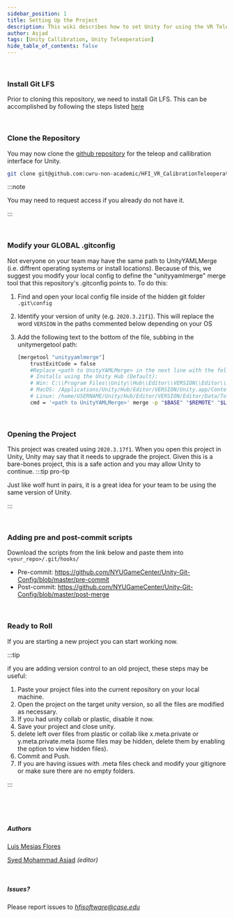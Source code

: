 ```yaml
---
sidebar_position: 1
title: Setting Up the Project
description: This wiki describes how to set Unity for using the VR Teleoperation/Callibration Interface.
author: Asjad
tags: [Unity Callibration, Unity Teleoperation]
hide_table_of_contents: false
---
```


<br />

### Install Git LFS
Prior to cloning this repository, we need to install Git LFS. This can be accomplished by following the steps listed [here](https://docs.github.com/en/repositories/working-with-files/managing-large-files/installing-git-large-file-storage)

<br />

### Clone the Repository
You may now clone the [github repository](https://github.com/cwru-non-academic/HFI_VR_CalibrationTeleoperationUnity/tree/XRtistryONR) for the teleop and callibration interface for Unity.

```bash
git clone git@github.com:cwru-non-academic/HFI_VR_CalibrationTeleoperationUnity.git
```

:::note

You may need to request access if you already do not have it.

:::


<br />

### Modify your GLOBAL .gitconfig
Not everyone on your team may have the same path to UnityYAMLMerge (i.e. diffrent operating systems or install locations). Because of this, we suggest you modify your local config to define the "unityyamlmerge" merge tool that this repository's .gitconfig points to. To do this:

1. Find and open your local config file inside of the hidden git folder `.git\config`

2. Identify your version of unity (e.g. `2020.3.21f1`). This will replace the word `VERSION` in the paths commented below depending on your OS

3. Add the following text to the bottom of the file, subbing in the unitymergetool path:
    ```bash
    [mergetool "unityyamlmerge"]
        trustExitCode = false
        #Replace <path to UnityYAMLMerge> in the next line with the following default locations (may be diffrent depending on your Unity installation location)
        # Installs using the Unity Hub (Default):
        # Win: C:\\Program Files\\Unity\\Hub\\Editor\\VERSION\\Editor\\Data\\Tools\\UnityYAMLMerge.exe
        # MacOS: /Applications/Unity/Hub/Editor/VERSION/Unity.app/Contents/Tools/UnityYAMLMerge
        # Linux: /home/USERNAME/Unity/Hub/Editor/VERSION/Editor/Data/Tools/UnityYAMLMerge
        cmd = '<path to UnityYAMLMerge>' merge -p "$BASE" "$REMOTE" "$LOCAL" "$MERGED"
    ```


<br />


### Opening the Project
This project was created using `2020.3.17f1`. When you open this project in Unity, Unity may say that it needs to upgrade the project. Given this is a bare-bones project, this is a safe action and you may allow Unity to continue. 
:::tip pro-tip

Just like wolf hunt in pairs, it is a great idea for your team to be using the same version of Unity.

:::

<br />


### Adding pre and post-commit scripts
Download the scripts from the link below and paste them into `<your_repo>/.git/hooks/`
- Pre-commit: https://github.com/NYUGameCenter/Unity-Git-Config/blob/master/pre-commit
- Post-commit: https://github.com/NYUGameCenter/Unity-Git-Config/blob/master/post-merge

<br />

### Ready to Roll
If you are starting a new project you can start working now.


:::tip

if you are adding version control to an old project, these steps may be useful:
1. Paste your project files into the current repository on your local machine. 
2. Open the project on the target unity version, so all the files are modified as necessary. 
3. If you had unity collab or plastic, disable it now.
4. Save your project and close unity.
5. delete left over files from plastic or collab like x.meta.private or y.meta.private.meta (some files may be hidden, delete them by enabling the option to view hidden files).
6. Commit and Push.
7. If you are having issues with .meta files check and modify your gitignore or make sure there are no empty folders. 

:::
 




<br />
<br />
<br />

##### Authors
[Luis Mesias Flores](https://github.com/lemfn64.png)

[Syed Mohammad Asjad](https://github.com/s-m-asjad.png) *(editor)*

<br />

##### Issues?
Please report issues to *hfisoftware@case.edu*